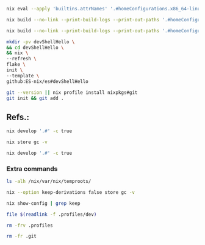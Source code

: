 


```bash
nix eval --apply 'builtins.attrNames' '.#homeConfigurations.x86_64-linux.vagrant'
```

```bash
nix build --no-link --print-build-logs --print-out-paths '.#homeConfigurations.x86_64-linux.vagrant.activationPackage'
```


```bash
nix build --no-link --print-build-logs --print-out-paths '.#homeConfigurations.aarch64-linux.vagrant.activationPackage'
```


```bash
mkdir -pv devShellHello \
&& cd devShellHello \
&& nix \
--refresh \
flake \
init \
--template \
github:ES-nix/es#devShellHello

git --version || nix profile install nixpkgs#git
git init && git add .
```
Refs.:
- 


```bash
nix develop '.#' -c true
```


```bash
nix store gc -v
```


```bash
nix develop '.#' -c true
```



### Extra commands

```bash
ls -alh /nix/var/nix/temproots/
```

```bash
nix --option keep-derivations false store gc -v
```


```bash
nix show-config | grep keep
```


```bash
file $(readlink -f .profiles/dev)
```


```bash
rm -frv .profiles
```


```bash
rm -fr .git
```

